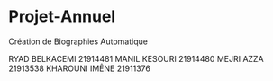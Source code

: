 # Projet-Annuel
Création de Biographies Automatique

RYAD BELKACEMI 21914481
MANIL KESOURI  21914480
MEJRI AZZA     21913538
KHAROUNI IMÊNE 21911376
